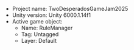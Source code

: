 <!-- UNITY CODE ASSIST INSTRUCTIONS START -->
- Project name: TwoDesperadosGameJam2025
- Unity version: Unity 6000.1.14f1
- Active game object:
  - Name: RuleManager
  - Tag: Untagged
  - Layer: Default
<!-- UNITY CODE ASSIST INSTRUCTIONS END -->